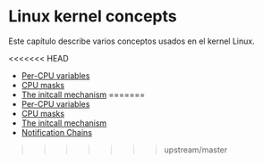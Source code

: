 # Linux kernel concepts

Este capítulo describe varios conceptos usados en el kernel Linux.

<<<<<<< HEAD
* [Per-CPU variables](http://0xax.gitbooks.io/linux-insides/content/Concepts/per-cpu.html)
* [CPU masks](http://0xax.gitbooks.io/linux-insides/content/Concepts/cpumask.html)
* [The initcall mechanism](https://0xax.gitbooks.io/linux-insides/content/Concepts/initcall.html)
=======
* [Per-CPU variables](per-cpu.md)
* [CPU masks](cpumask.md)
* [The initcall mechanism](initcall.md)
* [Notification Chains](notification_chains.md)
>>>>>>> upstream/master
